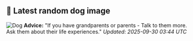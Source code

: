 ## 🐶 Latest random dog image
![Dog](https://images.dog.ceo/breeds/rajapalayam-indian/Rajapalayam-dog.jpg)
**Advice:** "If you have grandparents or parents - Talk to them more. Ask them about their life experiences."
*Updated: 2025-09-30 03:44 UTC*
